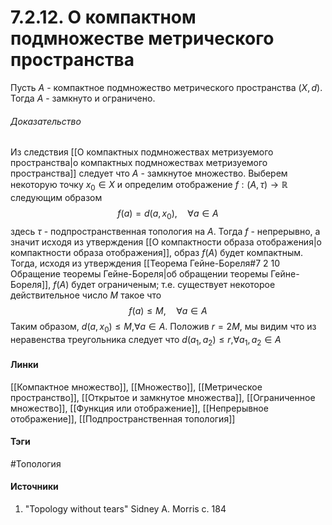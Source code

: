 # 7.2.12. О компактном подмножестве метрического пространства
Пусть $A$ - компактное подмножество метрического пространства $(X,d)$. Тогда $A$ - замкнуто и ограничено.
###### Доказательство
Из следствия [[О компактных подмножествах метризуемого пространства|о компактных подмножествах метризуемого пространства]] следует что $A$ - замкнутое множество. Выберем некоторую точку $x_{0}\in X$ и определим отображение $f:(A,\tau)\to\mathbb{R}$ следующим образом
$$
f(a)=d(a,x_{0}),\quad\forall a\in A
$$
здесь $\tau$ - подпространственная топология на $A$. Тогда $f$ - непрерывно, а значит исходя из утверждения [[О компактности образа отображения|о компактности образа отображения]], образ $f(A)$ будет компактным. Тогда, исходя из утверждения [[Теорема Гейне-Бореля#7 2 10 Обращение теоремы Гейне-Бореля|об обращении теоремы Гейне-Бореля]], $f(A)$ будет ограниченым; т.е. существует некоторое действительное число $M$ такое что
$$
f(a)\le M,\quad\forall a\in A
$$
Таким образом, $d(a,x_{0})\le M$,$\forall a\in A$. Положив $r=2M$, мы видим что из неравенства треугольника следует что $d(a_{1},a_{2})\le r$,$\forall a_{1},a_{2}\in A$
#### Линки
 [[Компактное множество]],
 [[Множество]],
 [[Метрическое пространство]],
 [[Открытое и замкнутое множества]],
 [[Ограниченное множество]],
 [[Функция или отображение]],
 [[Непрерывное отображение]],
 [[Подпространственная топология]]
#### Тэги
 #Топология 
#### Источники
1. "Topology without tears" Sidney A. Morris с. 184